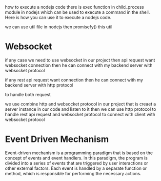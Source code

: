 how to execute a nodejs code
there is exec function in child_process module in nodejs which can be used to execute a command in the shell. Here is how you can use it to execute a nodejs code.

we can use util file in nodejs 
then promisefy() this util


# Websocket
if any case we need to use websocket in our project then api request want websocket connection then he can connect with my backend server with websocket protocol

if any rest api request want connection then he can connect with my backend server with http protocol

to handle both request

we use combine http and websocket protocol in our project
that is creaet a server instance in our code 
and listen to it
then we can use http protocol to handle rest api request
and websocket protocol to connect with client with websocket protocol

# Event Driven Mechanism
Event-driven mechanism is a programming paradigm that is based on the concept of events and event handlers. In this paradigm, the program is divided into a series of events that are triggered by user interactions or other
external factors. Each event is handled by a separate function or method, which is responsible for performing the necessary actions.

